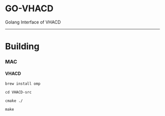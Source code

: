 # GO-VHACD
Golang Interface of VHACD

***

# Building

### MAC

#### VHACD 

` brew install omp `

` cd VHACD-src `

` cmake ./ `

` make `


